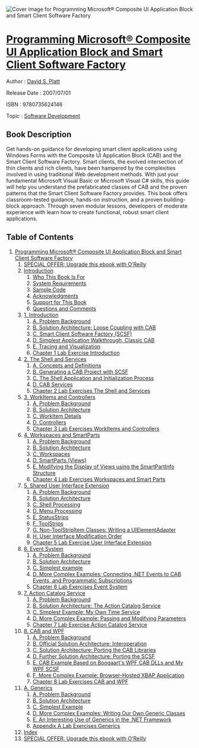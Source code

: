 ![Cover image for Programming Microsoft® Composite UI Application Block and Smart Client Software Factory](https://imgdetail.ebookreading.net/cover/cover/software_development/EB9780735624146.jpg)

[Programming Microsoft® Composite UI Application Block and Smart Client Software Factory](https://ebookreading.net/view/book/Programming+Microsoft%C2%AE+Composite+UI+Application+Block+and+Smart+Client+Software+Factory-EB9780735624146_1.html "Programming Microsoft® Composite UI Application Block and Smart Client Software Factory")
====================================================================================================================

Author : [David S. Platt](https://ebookreading.net/search/author/David+S.+Platt)

Release Date : 2007/07/01

ISBN : 9780735624146

Topic : [Software Development](https://ebookreading.net/search/category/software-development)

Book Description
-----------------

 Get hands-on guidance for developing smart client applications using Windows Forms with the Composite UI Application Block (CAB) and the Smart Client Software Factory. Smart clients, the evolved intersection of thin clients and rich clients, have been hampered by the complexities involved in using traditional Web development methods. With just your fundamental Microsoft Visual Basic or Microsoft Visual C# skills, this guide will help you understand the prefabricated classes of CAB and the proven patterns that the Smart Client Software Factory provides. This book offers classroom-tested guidance, hands-on instruction, and a proven building-block approach. Through seven modular lessons, developers of moderate experience with learn how to create functional, robust smart client applications. 
              
Table of Contents
-----------------

1. [Programming Microsoft® Composite UI Application Block and Smart Client Software Factory](https://ebookreading.net/view/book/Programming+Microsoft%C2%AE+Composite+UI+Application+Block+and+Smart+Client+Software+Factory-EB9780735624146_2.html)
    1. [SPECIAL OFFER: Upgrade this ebook with O’Reilly](https://ebookreading.net/view/book/Programming+Microsoft%C2%AE+Composite+UI+Application+Block+and+Smart+Client+Software+Factory-EB9780735624146_3.html)
    1. [Introduction](https://ebookreading.net/view/book/Programming+Microsoft%C2%AE+Composite+UI+Application+Block+and+Smart+Client+Software+Factory-EB9780735624146_4.html)
        1. [Who This Book Is For](https://ebookreading.net/view/book/Programming+Microsoft%C2%AE+Composite+UI+Application+Block+and+Smart+Client+Software+Factory-EB9780735624146_4.html#who_this_book_is_fo)
        1. [System Requirements](https://ebookreading.net/view/book/Programming+Microsoft%C2%AE+Composite+UI+Application+Block+and+Smart+Client+Software+Factory-EB9780735624146_5.html)
        1. [Sample Code](https://ebookreading.net/view/book/Programming+Microsoft%C2%AE+Composite+UI+Application+Block+and+Smart+Client+Software+Factory-EB9780735624146_6.html)
        1. [Acknowledgments](https://ebookreading.net/view/book/Programming+Microsoft%C2%AE+Composite+UI+Application+Block+and+Smart+Client+Software+Factory-EB9780735624146_7.html)
        1. [Support for This Book](https://ebookreading.net/view/book/Programming+Microsoft%C2%AE+Composite+UI+Application+Block+and+Smart+Client+Software+Factory-EB9780735624146_8.html)
        1. [Questions and Comments](https://ebookreading.net/view/book/Programming+Microsoft%C2%AE+Composite+UI+Application+Block+and+Smart+Client+Software+Factory-EB9780735624146_9.html)
    1. [1. Introduction](https://ebookreading.net/view/book/Programming+Microsoft%C2%AE+Composite+UI+Application+Block+and+Smart+Client+Software+Factory-EB9780735624146_10.html)
        1. [A. Problem Background](https://ebookreading.net/view/book/Programming+Microsoft%C2%AE+Composite+UI+Application+Block+and+Smart+Client+Software+Factory-EB9780735624146_10.html#a_problem_backgroun)
        1. [B. Solution Architecture: Loose Coupling with CAB](https://ebookreading.net/view/book/Programming+Microsoft%C2%AE+Composite+UI+Application+Block+and+Smart+Client+Software+Factory-EB9780735624146_11.html)
        1. [C. Smart Client Software Factory (SCSF)](https://ebookreading.net/view/book/Programming+Microsoft%C2%AE+Composite+UI+Application+Block+and+Smart+Client+Software+Factory-EB9780735624146_12.html)
        1. [D. Simplest Application Walkthrough, Classic CAB](https://ebookreading.net/view/book/Programming+Microsoft%C2%AE+Composite+UI+Application+Block+and+Smart+Client+Software+Factory-EB9780735624146_13.html)
        1. [E. Tracing and Visualization](https://ebookreading.net/view/book/Programming+Microsoft%C2%AE+Composite+UI+Application+Block+and+Smart+Client+Software+Factory-EB9780735624146_14.html)
        1. [Chapter 1 Lab Exercise Introduction](https://ebookreading.net/view/book/Programming+Microsoft%C2%AE+Composite+UI+Application+Block+and+Smart+Client+Software+Factory-EB9780735624146_15.html)
    1. [2. The Shell and Services](https://ebookreading.net/view/book/Programming+Microsoft%C2%AE+Composite+UI+Application+Block+and+Smart+Client+Software+Factory-EB9780735624146_16.html)
        1. [A. Concepts and Definitions](https://ebookreading.net/view/book/Programming+Microsoft%C2%AE+Composite+UI+Application+Block+and+Smart+Client+Software+Factory-EB9780735624146_16.html#a_concepts_and_defi)
        1. [B. Generating a CAB Project with SCSF](https://ebookreading.net/view/book/Programming+Microsoft%C2%AE+Composite+UI+Application+Block+and+Smart+Client+Software+Factory-EB9780735624146_17.html)
        1. [C. The Shell Application and Initialization Process](https://ebookreading.net/view/book/Programming+Microsoft%C2%AE+Composite+UI+Application+Block+and+Smart+Client+Software+Factory-EB9780735624146_18.html)
        1. [D. CAB Services](https://ebookreading.net/view/book/Programming+Microsoft%C2%AE+Composite+UI+Application+Block+and+Smart+Client+Software+Factory-EB9780735624146_19.html)
        1. [Chapter 2 Lab Exercises The Shell and Services](https://ebookreading.net/view/book/Programming+Microsoft%C2%AE+Composite+UI+Application+Block+and+Smart+Client+Software+Factory-EB9780735624146_20.html)
    1. [3. WorkItems and Controllers](https://ebookreading.net/view/book/Programming+Microsoft%C2%AE+Composite+UI+Application+Block+and+Smart+Client+Software+Factory-EB9780735624146_21.html)
        1. [A. Problem Background](https://ebookreading.net/view/book/Programming+Microsoft%C2%AE+Composite+UI+Application+Block+and+Smart+Client+Software+Factory-EB9780735624146_21.html#a_problem_backgroun)
        1. [B. Solution Architecture](https://ebookreading.net/view/book/Programming+Microsoft%C2%AE+Composite+UI+Application+Block+and+Smart+Client+Software+Factory-EB9780735624146_22.html)
        1. [C. WorkItem Details](https://ebookreading.net/view/book/Programming+Microsoft%C2%AE+Composite+UI+Application+Block+and+Smart+Client+Software+Factory-EB9780735624146_23.html)
        1. [D. Controllers](https://ebookreading.net/view/book/Programming+Microsoft%C2%AE+Composite+UI+Application+Block+and+Smart+Client+Software+Factory-EB9780735624146_24.html)
        1. [Chapter 3 Lab Exercises WorkItems and Controllers](https://ebookreading.net/view/book/Programming+Microsoft%C2%AE+Composite+UI+Application+Block+and+Smart+Client+Software+Factory-EB9780735624146_25.html)
    1. [4. Workspaces and SmartParts](https://ebookreading.net/view/book/Programming+Microsoft%C2%AE+Composite+UI+Application+Block+and+Smart+Client+Software+Factory-EB9780735624146_26.html)
        1. [A. Problem Background](https://ebookreading.net/view/book/Programming+Microsoft%C2%AE+Composite+UI+Application+Block+and+Smart+Client+Software+Factory-EB9780735624146_26.html#a_problem_backgroun)
        1. [B. Solution Architecture](https://ebookreading.net/view/book/Programming+Microsoft%C2%AE+Composite+UI+Application+Block+and+Smart+Client+Software+Factory-EB9780735624146_27.html)
        1. [C. Workspaces](https://ebookreading.net/view/book/Programming+Microsoft%C2%AE+Composite+UI+Application+Block+and+Smart+Client+Software+Factory-EB9780735624146_28.html)
        1. [D. SmartParts (Views)](https://ebookreading.net/view/book/Programming+Microsoft%C2%AE+Composite+UI+Application+Block+and+Smart+Client+Software+Factory-EB9780735624146_29.html)
        1. [E. Modifying the Display of Views using the SmartPartInfo Structure](https://ebookreading.net/view/book/Programming+Microsoft%C2%AE+Composite+UI+Application+Block+and+Smart+Client+Software+Factory-EB9780735624146_30.html)
        1. [Chapter 4 Lab Exercises Workspaces and Smart Parts](https://ebookreading.net/view/book/Programming+Microsoft%C2%AE+Composite+UI+Application+Block+and+Smart+Client+Software+Factory-EB9780735624146_31.html)
    1. [5. Shared User Interface Extension](https://ebookreading.net/view/book/Programming+Microsoft%C2%AE+Composite+UI+Application+Block+and+Smart+Client+Software+Factory-EB9780735624146_32.html)
        1. [A. Problem Background](https://ebookreading.net/view/book/Programming+Microsoft%C2%AE+Composite+UI+Application+Block+and+Smart+Client+Software+Factory-EB9780735624146_32.html#a_problem_backgroun)
        1. [B. Solution Architecture](https://ebookreading.net/view/book/Programming+Microsoft%C2%AE+Composite+UI+Application+Block+and+Smart+Client+Software+Factory-EB9780735624146_33.html)
        1. [C. Shell Processing](https://ebookreading.net/view/book/Programming+Microsoft%C2%AE+Composite+UI+Application+Block+and+Smart+Client+Software+Factory-EB9780735624146_34.html)
        1. [D. Menu Processing](https://ebookreading.net/view/book/Programming+Microsoft%C2%AE+Composite+UI+Application+Block+and+Smart+Client+Software+Factory-EB9780735624146_35.html)
        1. [E. StatusStrips](https://ebookreading.net/view/book/Programming+Microsoft%C2%AE+Composite+UI+Application+Block+and+Smart+Client+Software+Factory-EB9780735624146_36.html)
        1. [F. ToolStrips](https://ebookreading.net/view/book/Programming+Microsoft%C2%AE+Composite+UI+Application+Block+and+Smart+Client+Software+Factory-EB9780735624146_37.html)
        1. [G. Non-ToolStripItem Classes: Writing a UIElementAdapter](https://ebookreading.net/view/book/Programming+Microsoft%C2%AE+Composite+UI+Application+Block+and+Smart+Client+Software+Factory-EB9780735624146_38.html)
        1. [H. User Interface Modification Order](https://ebookreading.net/view/book/Programming+Microsoft%C2%AE+Composite+UI+Application+Block+and+Smart+Client+Software+Factory-EB9780735624146_39.html)
        1. [Chapter 5 Lab Exercise User Interface Extension](https://ebookreading.net/view/book/Programming+Microsoft%C2%AE+Composite+UI+Application+Block+and+Smart+Client+Software+Factory-EB9780735624146_40.html)
    1. [6. Event System](https://ebookreading.net/view/book/Programming+Microsoft%C2%AE+Composite+UI+Application+Block+and+Smart+Client+Software+Factory-EB9780735624146_41.html)
        1. [A. Problem Background](https://ebookreading.net/view/book/Programming+Microsoft%C2%AE+Composite+UI+Application+Block+and+Smart+Client+Software+Factory-EB9780735624146_41.html#a_problem_backgroun)
        1. [B. Solution Architecture](https://ebookreading.net/view/book/Programming+Microsoft%C2%AE+Composite+UI+Application+Block+and+Smart+Client+Software+Factory-EB9780735624146_42.html)
        1. [C. Simplest example](https://ebookreading.net/view/book/Programming+Microsoft%C2%AE+Composite+UI+Application+Block+and+Smart+Client+Software+Factory-EB9780735624146_43.html)
        1. [D. More Complex Examples: Connecting .NET Events to CAB Events, and Programmatic Subscriptions](https://ebookreading.net/view/book/Programming+Microsoft%C2%AE+Composite+UI+Application+Block+and+Smart+Client+Software+Factory-EB9780735624146_44.html)
        1. [Chapter 6 Lab Exercises Event System](https://ebookreading.net/view/book/Programming+Microsoft%C2%AE+Composite+UI+Application+Block+and+Smart+Client+Software+Factory-EB9780735624146_45.html)
    1. [7. Action Catalog Service](https://ebookreading.net/view/book/Programming+Microsoft%C2%AE+Composite+UI+Application+Block+and+Smart+Client+Software+Factory-EB9780735624146_46.html)
        1. [A. Problem Background](https://ebookreading.net/view/book/Programming+Microsoft%C2%AE+Composite+UI+Application+Block+and+Smart+Client+Software+Factory-EB9780735624146_46.html#a_problem_backgroun)
        1. [B. Solution Architecture: The Action Catalog Service](https://ebookreading.net/view/book/Programming+Microsoft%C2%AE+Composite+UI+Application+Block+and+Smart+Client+Software+Factory-EB9780735624146_47.html)
        1. [C. Simplest Example: My Own Time Service](https://ebookreading.net/view/book/Programming+Microsoft%C2%AE+Composite+UI+Application+Block+and+Smart+Client+Software+Factory-EB9780735624146_48.html)
        1. [D. More Complex Example: Passing and Modifying Parameters](https://ebookreading.net/view/book/Programming+Microsoft%C2%AE+Composite+UI+Application+Block+and+Smart+Client+Software+Factory-EB9780735624146_49.html)
        1. [Chapter 7 Lab Exercise Action Catalog Service](https://ebookreading.net/view/book/Programming+Microsoft%C2%AE+Composite+UI+Application+Block+and+Smart+Client+Software+Factory-EB9780735624146_50.html)
    1. [8. CAB and WPF](https://ebookreading.net/view/book/Programming+Microsoft%C2%AE+Composite+UI+Application+Block+and+Smart+Client+Software+Factory-EB9780735624146_51.html)
        1. [A. Problem Background](https://ebookreading.net/view/book/Programming+Microsoft%C2%AE+Composite+UI+Application+Block+and+Smart+Client+Software+Factory-EB9780735624146_51.html#a_problem_backgroun)
        1. [B. Official Solution Architecture: Interoperation](https://ebookreading.net/view/book/Programming+Microsoft%C2%AE+Composite+UI+Application+Block+and+Smart+Client+Software+Factory-EB9780735624146_52.html)
        1. [C. Solution Architecture: Porting the CAB Libraries](https://ebookreading.net/view/book/Programming+Microsoft%C2%AE+Composite+UI+Application+Block+and+Smart+Client+Software+Factory-EB9780735624146_53.html)
        1. [D. Further Solution Architecture: Porting the SCSF](https://ebookreading.net/view/book/Programming+Microsoft%C2%AE+Composite+UI+Application+Block+and+Smart+Client+Software+Factory-EB9780735624146_54.html)
        1. [E. CAB Example Based on Boogaart&#39;s WPF CAB DLLs and My WPF SCSF](https://ebookreading.net/view/book/Programming+Microsoft%C2%AE+Composite+UI+Application+Block+and+Smart+Client+Software+Factory-EB9780735624146_55.html)
        1. [F. More Complex Example: Browser-Hosted XBAP Application](https://ebookreading.net/view/book/Programming+Microsoft%C2%AE+Composite+UI+Application+Block+and+Smart+Client+Software+Factory-EB9780735624146_56.html)
        1. [Chapter 8 Lab Exercises CAB and WPF](https://ebookreading.net/view/book/Programming+Microsoft%C2%AE+Composite+UI+Application+Block+and+Smart+Client+Software+Factory-EB9780735624146_57.html)
    1. [A. Generics](https://ebookreading.net/view/book/Programming+Microsoft%C2%AE+Composite+UI+Application+Block+and+Smart+Client+Software+Factory-EB9780735624146_58.html)
        1. [A. Problem Background](https://ebookreading.net/view/book/Programming+Microsoft%C2%AE+Composite+UI+Application+Block+and+Smart+Client+Software+Factory-EB9780735624146_58.html#a_problem_backgroun)
        1. [B. Solution Architecture](https://ebookreading.net/view/book/Programming+Microsoft%C2%AE+Composite+UI+Application+Block+and+Smart+Client+Software+Factory-EB9780735624146_59.html)
        1. [C. Simplest Example](https://ebookreading.net/view/book/Programming+Microsoft%C2%AE+Composite+UI+Application+Block+and+Smart+Client+Software+Factory-EB9780735624146_60.html)
        1. [D. More Complex Examples: Writing Our Own Generic Classes](https://ebookreading.net/view/book/Programming+Microsoft%C2%AE+Composite+UI+Application+Block+and+Smart+Client+Software+Factory-EB9780735624146_61.html)
        1. [E. An Interesting Use of Generics in the .NET Framework](https://ebookreading.net/view/book/Programming+Microsoft%C2%AE+Composite+UI+Application+Block+and+Smart+Client+Software+Factory-EB9780735624146_62.html)
        1. [Appendix A Lab Exercises Generics](https://ebookreading.net/view/book/Programming+Microsoft%C2%AE+Composite+UI+Application+Block+and+Smart+Client+Software+Factory-EB9780735624146_63.html)
    1. [Index](https://ebookreading.net/view/book/Programming+Microsoft%C2%AE+Composite+UI+Application+Block+and+Smart+Client+Software+Factory-EB9780735624146_64.html)
    1. [SPECIAL OFFER: Upgrade this ebook with O’Reilly](https://ebookreading.net/view/book/Programming+Microsoft%C2%AE+Composite+UI+Application+Block+and+Smart+Client+Software+Factory-EB9780735624146_65.html)
